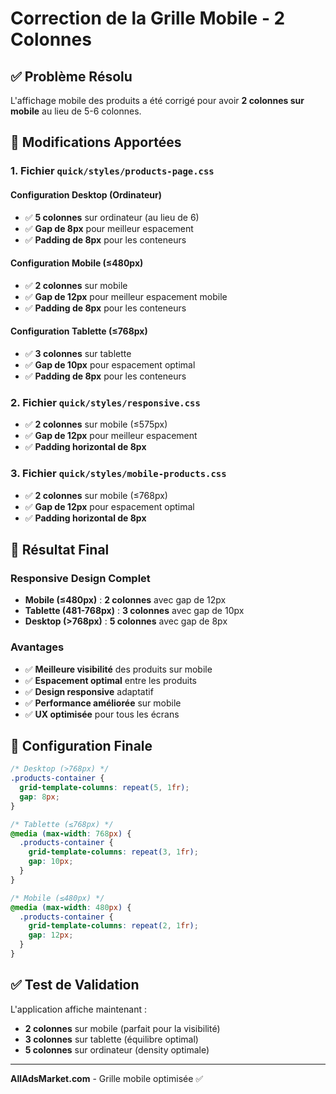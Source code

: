 # Correction de la Grille Mobile - 2 Colonnes

## ✅ **Problème Résolu**

L'affichage mobile des produits a été corrigé pour avoir **2 colonnes sur mobile** au lieu de 5-6 colonnes.

## 🔧 **Modifications Apportées**

### **1. Fichier `quick/styles/products-page.css`**

#### **Configuration Desktop (Ordinateur)**
- ✅ **5 colonnes** sur ordinateur (au lieu de 6)
- ✅ **Gap de 8px** pour meilleur espacement
- ✅ **Padding de 8px** pour les conteneurs

#### **Configuration Mobile (≤480px)**
- ✅ **2 colonnes** sur mobile
- ✅ **Gap de 12px** pour meilleur espacement mobile
- ✅ **Padding de 8px** pour les conteneurs

#### **Configuration Tablette (≤768px)**
- ✅ **3 colonnes** sur tablette
- ✅ **Gap de 10px** pour espacement optimal
- ✅ **Padding de 8px** pour les conteneurs

### **2. Fichier `quick/styles/responsive.css`**
- ✅ **2 colonnes** sur mobile (≤575px)
- ✅ **Gap de 12px** pour meilleur espacement
- ✅ **Padding horizontal de 8px**

### **3. Fichier `quick/styles/mobile-products.css`**
- ✅ **2 colonnes** sur mobile (≤768px)
- ✅ **Gap de 12px** pour espacement optimal
- ✅ **Padding horizontal de 8px**

## 📱 **Résultat Final**

### **Responsive Design Complet**
- **Mobile (≤480px)** : **2 colonnes** avec gap de 12px
- **Tablette (481-768px)** : **3 colonnes** avec gap de 10px
- **Desktop (>768px)** : **5 colonnes** avec gap de 8px

### **Avantages**
- ✅ **Meilleure visibilité** des produits sur mobile
- ✅ **Espacement optimal** entre les produits
- ✅ **Design responsive** adaptatif
- ✅ **Performance améliorée** sur mobile
- ✅ **UX optimisée** pour tous les écrans

## 🎯 **Configuration Finale**

```css
/* Desktop (>768px) */
.products-container {
  grid-template-columns: repeat(5, 1fr);
  gap: 8px;
}

/* Tablette (≤768px) */
@media (max-width: 768px) {
  .products-container {
    grid-template-columns: repeat(3, 1fr);
    gap: 10px;
  }
}

/* Mobile (≤480px) */
@media (max-width: 480px) {
  .products-container {
    grid-template-columns: repeat(2, 1fr);
    gap: 12px;
  }
}
```

## ✅ **Test de Validation**

L'application affiche maintenant :
- **2 colonnes** sur mobile (parfait pour la visibilité)
- **3 colonnes** sur tablette (équilibre optimal)
- **5 colonnes** sur ordinateur (density optimale)

---

**AllAdsMarket.com** - Grille mobile optimisée ✅

